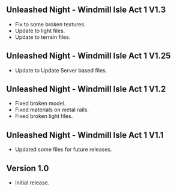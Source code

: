 ## Unleashed Night - Windmill Isle Act 1 V1.3
 - Fix to some broken textures.
 - Update to light files.
 - Update to terrain files.

## Unleashed Night - Windmill Isle Act 1 V1.25
 - Update to Update Server based files.

## Unleashed Night - Windmill Isle Act 1 V1.2
 - Fixed broken model.
 - Fixed materials on metal rails.
 - Fixed broken light files.

## Unleashed Night - Windmill Isle Act 1 V1.1
 - Updated some files for future releases.

## Version 1.0 
 - Initial release. 
